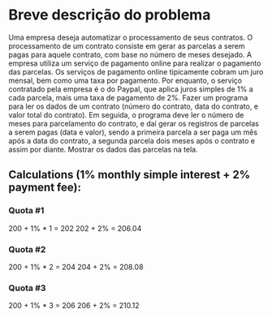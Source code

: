 # Breve descrição do problema

Uma empresa deseja automatizar o processamento de seus contratos. O processamento de
um contrato consiste em gerar as parcelas a serem pagas para aquele contrato, com base no
número de meses desejado.
A empresa utiliza um serviço de pagamento online para realizar o pagamento das parcelas.
Os serviços de pagamento online tipicamente cobram um juro mensal, bem como uma taxa
por pagamento. Por enquanto, o serviço contratado pela empresa é o do Paypal, que aplica
juros simples de 1% a cada parcela, mais uma taxa de pagamento de 2%.
Fazer um programa para ler os dados de um contrato (número do contrato, data do contrato,
e valor total do contrato). Em seguida, o programa deve ler o número de meses para
parcelamento do contrato, e daí gerar os registros de parcelas a serem pagas (data e valor),
sendo a primeira parcela a ser paga um mês após a data do contrato, a segunda parcela dois
meses após o contrato e assim por diante. Mostrar os dados das parcelas na tela.

## Calculations (1% monthly simple interest + 2% payment fee):

### Quota #1
200 + 1% * 1 = 202
202 + 2% = 206.04

### Quota #2
200 + 1% * 2 = 204
204 + 2% = 208.08

### Quota #3
200 + 1% * 3 = 206
206 + 2% = 210.12
